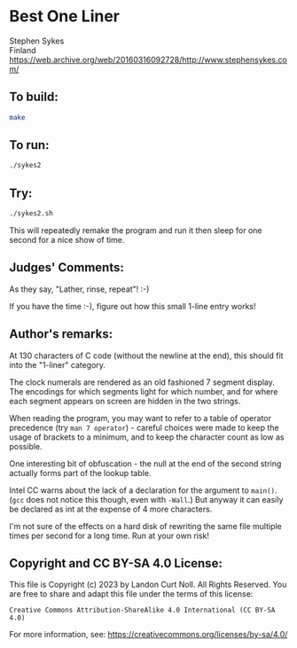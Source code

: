 # Best One Liner

Stephen Sykes\
Finland\
<https://web.archive.org/web/20160316092728/http://www.stephensykes.com/>

## To build:

```sh
make
```

## To run:

```sh
./sykes2
```

## Try:

```sh
./sykes2.sh
```

This will repeatedly remake the program and run it then sleep for one second for
a nice show of time.

## Judges' Comments:

As they say, "Lather, rinse, repeat"! :-)

If you have the time :-), figure out how this small 1-line entry works!

## Author's remarks:

At 130 characters of C code (without the newline at the end), this
should fit into the "1-liner" category.

The clock numerals are rendered as an old fashioned 7 segment display.
The encodings for which segments light for which number, and for where
each segment appears on screen are hidden in the two strings.

When reading the program, you may want to refer to a table of operator
precedence (try `man 7 operator`) - careful choices were made to keep the usage
of brackets to a minimum, and to keep the character count as low as possible.

One interesting bit of obfuscation - the null at the end of the second
string actually forms part of the lookup table.

Intel CC warns about the lack of a declaration for the argument to `main()`.
(`gcc` does not notice this though, even with `-Wall`.)  But anyway it can
easily be declared as int at the expense of 4 more characters.

I'm not sure of the effects on a hard disk of rewriting the same file
multiple times per second for a long time.  Run at your own risk!

## Copyright and CC BY-SA 4.0 License:

This file is Copyright (c) 2023 by Landon Curt Noll.  All Rights Reserved.
You are free to share and adapt this file under the terms of this license:

    Creative Commons Attribution-ShareAlike 4.0 International (CC BY-SA 4.0)

For more information, see: https://creativecommons.org/licenses/by-sa/4.0/
